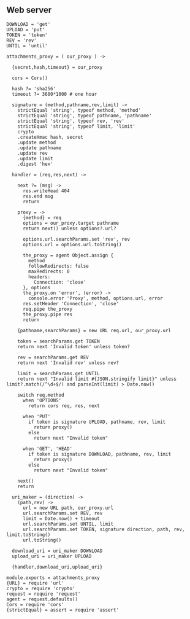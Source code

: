 Web server
----------

    DOWNLOAD = 'get'
    UPLOAD = 'put'
    TOKEN = 'token'
    REV = 'rev'
    UNTIL = 'until'

    attachments_proxy = ( our_proxy ) ->

      {secret,hash,timeout} = our_proxy

      cors = Cors()

      hash ?= 'sha256'
      timeout ?= 3600*1000 # one hour

      signature = (method,pathname,rev,limit) ->
        strictEqual 'string', typeof method, 'method'
        strictEqual 'string', typeof pathname, 'pathname'
        strictEqual 'string', typeof rev, 'rev'
        strictEqual 'string', typeof limit, 'limit'
        crypto
        .createHmac hash, secret
        .update method
        .update pathname
        .update rev
        .update limit
        .digest 'hex'

      handler = (req,res,next) ->

        next ?= (msg) ->
          res.writeHead 404
          res.end msg
          return

        proxy = ->
          {method} = req
          options = our_proxy.target pathname
          return next() unless options?.url?

          options.url.searchParams.set 'rev', rev
          options.url = options.url.toString()

          the_proxy = agent Object.assign {
            method
            followRedirects: false
            maxRedirects: 0
            headers:
              Connection: 'close'
          }, options
          the_proxy.on 'error', (error) ->
            console.error 'Proxy', method, options.url, error
          res.setHeader 'Connection', 'close'
          req.pipe the_proxy
          the_proxy.pipe res
          return

        {pathname,searchParams} = new URL req.url, our_proxy.url

        token = searchParams.get TOKEN
        return next 'Invalid token' unless token?

        rev = searchParams.get REV
        return next 'Invalid rev' unless rev?

        limit = searchParams.get UNTIL
        return next "Invalid limit #{JSON.stringify limit}" unless limit?.match(/^\d+$/) and parseInt(limit) > Date.now()

        switch req.method
          when 'OPTIONS'
            return cors req, res, next

          when 'PUT'
            if token is signature UPLOAD, pathname, rev, limit
              return proxy()
            else
              return next "Invalid token"

          when 'GET', 'HEAD'
            if token is signature DOWNLOAD, pathname, rev, limit
              return proxy()
            else
              return next "Invalid token"

        next()
        return

      uri_maker = (direction) ->
        (path,rev) ->
          url = new URL path, our_proxy.url
          url.searchParams.set REV, rev
          limit = Date.now() + timeout
          url.searchParams.set UNTIL, limit
          url.searchParams.set TOKEN, signature direction, path, rev, limit.toString()
          url.toString()

      download_uri = uri_maker DOWNLOAD
      upload_uri = uri_maker UPLOAD

      {handler,download_uri,upload_uri}

    module.exports = attachments_proxy
    {URL} = require 'url'
    crypto = require 'crypto'
    request = require 'request'
    agent = request.defaults()
    Cors = require 'cors'
    {strictEqual} = assert = require 'assert'
